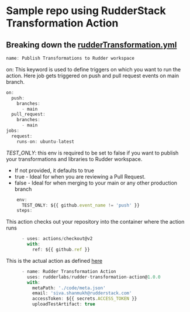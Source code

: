 # Sample repo using RudderStack Transformation Action

## Breaking down the [rudderTransformation.yml](https://github.com/rudderlabs/rudder-transformation-action-code/tree/main/.github/workflows/rudderTransformation.yml)

```jsx
name: Publish Transformations to Rudder workspace
```

on: This keyword is used to define triggers on which you want to run the action. Here job gets triggered on push and pull request events on main branch.
```jsx
on: 
  push:
    branches:
      - main
  pull_request:
    branches:
      - main
jobs:
  request:
    runs-on: ubuntu-latest
```
*TEST_ONLY*: this env is required to be set to false if you want to publish your transformations and libraries to Rudder workspace.
- If not provided, it defaults to true
- true - Ideal for when you are reviewing a Pull Request.
- false - Ideal for when merging to your main or any other production branch

```jsx
    env:
      TEST_ONLY: ${{ github.event_name != 'push' }}
    steps:
```

This action checks out your repository into the container where the action runs
```jsx
      - uses: actions/checkout@v2
        with:
          ref: ${{ github.ref }}
```

This is the actual action as defined [here](https://github.com/marketplace/actions/rudder-transformation-action)
```jsx
      - name: Rudder Transformation Action
        uses: rudderlabs/rudder-transformation-action@1.0.0
        with:
          metaPath: './code/meta.json'
          email: 'siva.shanmukh@rudderstack.com'
          accessToken: ${{ secrets.ACCESS_TOKEN }}
          uploadTestArtifact: true
```
